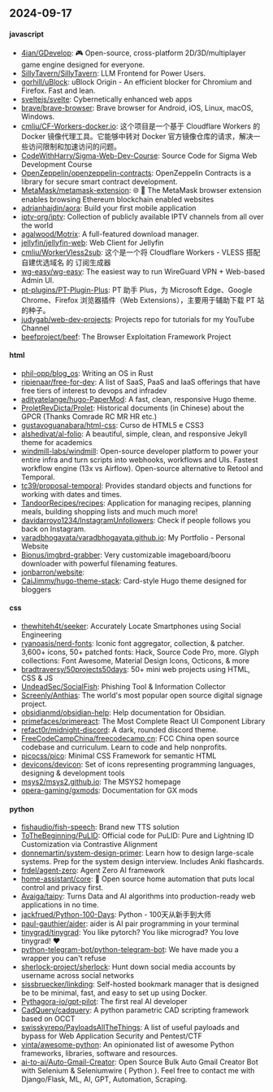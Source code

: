 ## 2024-09-17

#### javascript
* [4ian/GDevelop](https://github.com/4ian/GDevelop): 🎮 Open-source, cross-platform 2D/3D/multiplayer game engine designed for everyone.
* [SillyTavern/SillyTavern](https://github.com/SillyTavern/SillyTavern): LLM Frontend for Power Users.
* [gorhill/uBlock](https://github.com/gorhill/uBlock): uBlock Origin - An efficient blocker for Chromium and Firefox. Fast and lean.
* [sveltejs/svelte](https://github.com/sveltejs/svelte): Cybernetically enhanced web apps
* [brave/brave-browser](https://github.com/brave/brave-browser): Brave browser for Android, iOS, Linux, macOS, Windows.
* [cmliu/CF-Workers-docker.io](https://github.com/cmliu/CF-Workers-docker.io): 这个项目是一个基于 Cloudflare Workers 的 Docker 镜像代理工具。它能够中转对 Docker 官方镜像仓库的请求，解决一些访问限制和加速访问的问题。
* [CodeWithHarry/Sigma-Web-Dev-Course](https://github.com/CodeWithHarry/Sigma-Web-Dev-Course): Source Code for Sigma Web Development Course
* [OpenZeppelin/openzeppelin-contracts](https://github.com/OpenZeppelin/openzeppelin-contracts): OpenZeppelin Contracts is a library for secure smart contract development.
* [MetaMask/metamask-extension](https://github.com/MetaMask/metamask-extension): 🌐 🔌 The MetaMask browser extension enables browsing Ethereum blockchain enabled websites
* [adrianhajdin/aora](https://github.com/adrianhajdin/aora): Build your first mobile application
* [iptv-org/iptv](https://github.com/iptv-org/iptv): Collection of publicly available IPTV channels from all over the world
* [agalwood/Motrix](https://github.com/agalwood/Motrix): A full-featured download manager.
* [jellyfin/jellyfin-web](https://github.com/jellyfin/jellyfin-web): Web Client for Jellyfin
* [cmliu/WorkerVless2sub](https://github.com/cmliu/WorkerVless2sub): 这个是一个将 Cloudflare Workers - VLESS 搭配 自建优选域名 的 订阅生成器
* [wg-easy/wg-easy](https://github.com/wg-easy/wg-easy): The easiest way to run WireGuard VPN + Web-based Admin UI.
* [pt-plugins/PT-Plugin-Plus](https://github.com/pt-plugins/PT-Plugin-Plus): PT 助手 Plus，为 Microsoft Edge、Google Chrome、Firefox 浏览器插件（Web Extensions），主要用于辅助下载 PT 站的种子。
* [judygab/web-dev-projects](https://github.com/judygab/web-dev-projects): Projects repo for tutorials for my YouTube Channel
* [beefproject/beef](https://github.com/beefproject/beef): The Browser Exploitation Framework Project

#### html
* [phil-opp/blog_os](https://github.com/phil-opp/blog_os): Writing an OS in Rust
* [ripienaar/free-for-dev](https://github.com/ripienaar/free-for-dev): A list of SaaS, PaaS and IaaS offerings that have free tiers of interest to devops and infradev
* [adityatelange/hugo-PaperMod](https://github.com/adityatelange/hugo-PaperMod): A fast, clean, responsive Hugo theme.
* [ProletRevDicta/Prolet](https://github.com/ProletRevDicta/Prolet): Historical documents (in Chinese) about the GPCR (Thanks Comrade RC MR HR etc.)
* [gustavoguanabara/html-css](https://github.com/gustavoguanabara/html-css): Curso de HTML5 e CSS3
* [alshedivat/al-folio](https://github.com/alshedivat/al-folio): A beautiful, simple, clean, and responsive Jekyll theme for academics
* [windmill-labs/windmill](https://github.com/windmill-labs/windmill): Open-source developer platform to power your entire infra and turn scripts into webhooks, workflows and UIs. Fastest workflow engine (13x vs Airflow). Open-source alternative to Retool and Temporal.
* [tc39/proposal-temporal](https://github.com/tc39/proposal-temporal): Provides standard objects and functions for working with dates and times.
* [TandoorRecipes/recipes](https://github.com/TandoorRecipes/recipes): Application for managing recipes, planning meals, building shopping lists and much much more!
* [davidarroyo1234/InstagramUnfollowers](https://github.com/davidarroyo1234/InstagramUnfollowers): Check if people follows you back on Instagram.
* [varadbhogayata/varadbhogayata.github.io](https://github.com/varadbhogayata/varadbhogayata.github.io): My Portfolio - Personal Website
* [Bionus/imgbrd-grabber](https://github.com/Bionus/imgbrd-grabber): Very customizable imageboard/booru downloader with powerful filenaming features.
* [jonbarron/website](https://github.com/jonbarron/website): 
* [CaiJimmy/hugo-theme-stack](https://github.com/CaiJimmy/hugo-theme-stack): Card-style Hugo theme designed for bloggers

#### css
* [thewhiteh4t/seeker](https://github.com/thewhiteh4t/seeker): Accurately Locate Smartphones using Social Engineering
* [ryanoasis/nerd-fonts](https://github.com/ryanoasis/nerd-fonts): Iconic font aggregator, collection, & patcher. 3,600+ icons, 50+ patched fonts: Hack, Source Code Pro, more. Glyph collections: Font Awesome, Material Design Icons, Octicons, & more
* [bradtraversy/50projects50days](https://github.com/bradtraversy/50projects50days): 50+ mini web projects using HTML, CSS & JS
* [UndeadSec/SocialFish](https://github.com/UndeadSec/SocialFish): Phishing Tool & Information Collector
* [Screenly/Anthias](https://github.com/Screenly/Anthias): The world's most popular open source digital signage project.
* [obsidianmd/obsidian-help](https://github.com/obsidianmd/obsidian-help): Help documentation for Obsidian.
* [primefaces/primereact](https://github.com/primefaces/primereact): The Most Complete React UI Component Library
* [refact0r/midnight-discord](https://github.com/refact0r/midnight-discord): A dark, rounded discord theme.
* [FreeCodeCampChina/freecodecamp.cn](https://github.com/FreeCodeCampChina/freecodecamp.cn): FCC China open source codebase and curriculum. Learn to code and help nonprofits.
* [picocss/pico](https://github.com/picocss/pico): Minimal CSS Framework for semantic HTML
* [devicons/devicon](https://github.com/devicons/devicon): Set of icons representing programming languages, designing & development tools
* [msys2/msys2.github.io](https://github.com/msys2/msys2.github.io): The MSYS2 homepage
* [opera-gaming/gxmods](https://github.com/opera-gaming/gxmods): Documentation for GX mods

#### python
* [fishaudio/fish-speech](https://github.com/fishaudio/fish-speech): Brand new TTS solution
* [ToTheBeginning/PuLID](https://github.com/ToTheBeginning/PuLID): Official code for PuLID: Pure and Lightning ID Customization via Contrastive Alignment
* [donnemartin/system-design-primer](https://github.com/donnemartin/system-design-primer): Learn how to design large-scale systems. Prep for the system design interview. Includes Anki flashcards.
* [frdel/agent-zero](https://github.com/frdel/agent-zero): Agent Zero AI framework
* [home-assistant/core](https://github.com/home-assistant/core): 🏡 Open source home automation that puts local control and privacy first.
* [Avaiga/taipy](https://github.com/Avaiga/taipy): Turns Data and AI algorithms into production-ready web applications in no time.
* [jackfrued/Python-100-Days](https://github.com/jackfrued/Python-100-Days): Python - 100天从新手到大师
* [paul-gauthier/aider](https://github.com/paul-gauthier/aider): aider is AI pair programming in your terminal
* [tinygrad/tinygrad](https://github.com/tinygrad/tinygrad): You like pytorch? You like micrograd? You love tinygrad! ❤️
* [python-telegram-bot/python-telegram-bot](https://github.com/python-telegram-bot/python-telegram-bot): We have made you a wrapper you can't refuse
* [sherlock-project/sherlock](https://github.com/sherlock-project/sherlock): Hunt down social media accounts by username across social networks
* [sissbruecker/linkding](https://github.com/sissbruecker/linkding): Self-hosted bookmark manager that is designed be to be minimal, fast, and easy to set up using Docker.
* [Pythagora-io/gpt-pilot](https://github.com/Pythagora-io/gpt-pilot): The first real AI developer
* [CadQuery/cadquery](https://github.com/CadQuery/cadquery): A python parametric CAD scripting framework based on OCCT
* [swisskyrepo/PayloadsAllTheThings](https://github.com/swisskyrepo/PayloadsAllTheThings): A list of useful payloads and bypass for Web Application Security and Pentest/CTF
* [vinta/awesome-python](https://github.com/vinta/awesome-python): An opinionated list of awesome Python frameworks, libraries, software and resources.
* [ai-to-ai/Auto-Gmail-Creator](https://github.com/ai-to-ai/Auto-Gmail-Creator): Open Source Bulk Auto Gmail Creator Bot with Selenium & Seleniumwire ( Python ). Feel free to contact me with Django/Flask, ML, AI, GPT, Automation, Scraping.
